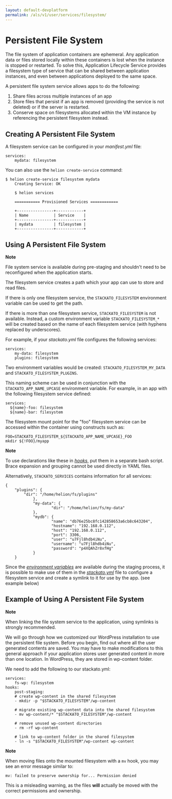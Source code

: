 ```yaml
---
layout: default-devplatform
permalink: /als/v1/user/services/filesystem/
---
```

<!--PUBLISHED-->

Persistent File System[](#persistent-file-system "Permalink to this headline")
===============================================================================

The file system of application containers are ephemeral. Any application
data or files stored locally within these containers is lost when the
instance is stopped or restarted. To solve this, Application Lifecycle Service provides a filesystem type of service that can be shared between application instances,
and even between applications deployed to the same space.

A persistent file system service allows apps to do the following:

1.  Share files across multiple instances of an app
2.  Store files that persist if an app is removed (providing the service
    is not deleted) or if the server is restarted.
3.  Conserve space on filesystems allocated within the VM instance by referencing the persistent filesystem instead.

Creating A Persistent File System[](#creating-a-persistent-file-system "Permalink to this headline")
-----------------------------------------------------------------------------------------------------

A filesystem service can be configured in your *manifest.yml* file:

    services:
        mydata: filesystem

You can also use the `helion create-service`
command:

    $ helion create-service filesystem mydata
        Creating Service: OK

        $ helion services

        =========== Provisioned Services ============

        +----------------+------------+
        | Name           | Service    |
        +----------------+------------+
        | mydata         | filesystem |
        +----------------+------------+

Using A Persistent File System[](#using-a-persistent-file-system "Permalink to this headline")
-----------------------------------------------------------------------------------------------

**Note**

File system service is available during pre-staging and shouldn't need
to be reconfigured when the application starts.

The filesystem service creates a path which your app can use to store
and read files.

If there is only one filesystem service, the
`STACKATO_FILESYSTEM` environment variable can be
used to get the path.

If there is more than one filesystem service,
`STACKATO_FILESYSTEM` is not available. Instead, a
custom environment variable `STACKATO_FILESYSTEM_*`
will be created based on the name of each filesystem service (with
hyphens replaced by underscores).

For example, if your *stackato.yml* file configures the following
services:

    services:
        my-data: filesystem
        plugins: filesystem

Two environment variables would be created:
`STACKATO_FILESYSTEM_MY_DATA` and
`STACKATO_FILESYSTEM_PLUGINS`.

This naming scheme can be used in conjunction with the
`STACKATO_APP_NAME_UPCASE` environment variable. For
example, in an app with the following filesystem service defined:

    services:
      ${name}-foo: filesystem
      ${name}-bar: filesystem

The filesystem mount point for the "foo" filesystem service can be
accessed within the container using constructs such as:

    FOO=STACKATO_FILESYSTEM_${STACKATO_APP_NAME_UPCASE}_FOO
    mkdir ${!FOO}/myapp

**Note**

To use declarations like these in
[*hooks*](/als/v1/user/deploy/stackatoyml/#stackato-yml-hooks), put them in a
separate bash script. Brace expansion and grouping cannot be used
directly in YAML files.

Alternatively, `STACKATO_SERVICES` contains
information for all services:

    {
        "plugins": {
            "dir": "/home/helion/fs/plugins"
                },
                "my-data": {
                        "dir": "/home/helion/fs/my-data"
                },
                "mydb": {
                        "name": "db76e25bc8fc142858653a6cb8c643204",
                        "hostname": "192.168.0.112",
                        "host": "192.168.0.112",
                        "port": 3306,
                        "user": "u7Fjl8hdb4iNu",
                        "username": "u7Fjl8hdb4iNu",
                        "password": "p4XQAhZr8xfHg"
                }
        }

Since the [*environment
variables*](/als/v1/user/reference/environment/#environment-variables) are
available during the staging process, it is possible to make use of them
in the [*stackato.yml*](/als/v1/user/deploy/stackatoyml/#stackato-yml) file to
configure a filesystem service and create a symlink to it for use by the
app. (see example below)

Example of Using A Persistent File System[](#example-of-using-a-persistent-file-system "Permalink to this headline")
---------------------------------------------------------------------------------------------------------------------

**Note**

When linking the file system service to the application, using symlinks
is strongly recommended.

We will go through how we customized our WordPress installation to use
the persistent file system. Before you begin, find out where all the
user generated contents are saved. You may have to make modifications to
this general approach if your application stores user generated content
in more than one location. In WordPress, they are stored in wp-content
folder.

We need to add the following to our stackato.yml:

    services:
        fs-wp: filesystem
    hooks:
        post-staging:
        # create wp-content in the shared filesystem
        - mkdir -p "$STACKATO_FILESYSTEM"/wp-content

        # migrate existing wp-content data into the shared filesystem
        - mv wp-content/* "$STACKATO_FILESYSTEM"/wp-content

        # remove unused wp-content directories
        - rm -rf wp-content

        # link to wp-content folder in the shared filesystem
        - ln -s "$STACKATO_FILESYSTEM"/wp-content wp-content

**Note**

When moving files onto the mounted filesystem with a `mv` hook, you may see an error message similar to:

    mv: failed to preserve ownership for... Permission denied

This is a misleading warning, as the files **will** actually be moved with
the correct permissions and ownership.